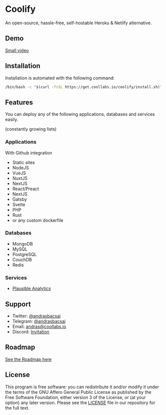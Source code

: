 # Coolify

An open-source, hassle-free, self-hostable Heroku & Netlify alternative.

## Demo

[Small video](https://cdn.coollabs.io/assets/coolify/video/coolify.webm)

## Installation

Installation is automated with the following command:

```bash
/bin/bash -c "$(curl -fsSL https://get.coollabs.io/coolify/install.sh)"
```

## Features

You can deploy any of the following applications, databases and services easily.

(constantly growing lists)

### Applications

With Github integration

- Static sites
- NodeJS
- VueJS
- NuxtJS
- NextJS
- React/Preact
- NextJS
- Gatsby
- Svelte
- PHP
- Rust
- or any custom dockerfile

### Databases

- MongoDB
- MySQL
- PostgreSQL
- CouchDB
- Redis

### Services

- [Plausible Analytics](https://plausible.io)

## Support

- Twitter: [@andrasbacsai](https://twitter.com/andrasbacsai)
- Telegram: [@andrasbacsai](https://t.me/andrasbacsai)
- Email: [andras@coollabs.io](mailto:andras@coollabs.io)
- Discord: [Invitation](https://discord.gg/xhBCC7eGKw)

## Roadmap

[See the Roadmap here](https://github.com/coollabsio/coolify/projects/1)

## License

This program is free software: you can redistribute it and/or modify it under the terms of the GNU Affero General Public License as published by the Free Software Foundation, either version 3 of the License, or (at your option) any later version. Please see the [LICENSE](/LICENSE) file in our repository for the full text.
